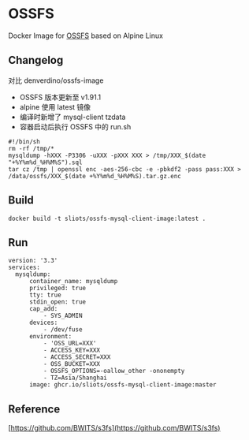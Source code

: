 # OSSFS
Docker Image for [OSSFS](https://github.com/aliyun/ossfs) based on Alpine Linux

## Changelog

对比 denverdino/ossfs-image
- OSSFS 版本更新至 v1.91.1
- alpine 使用 latest 镜像
- 编译时新增了 mysql-client tzdata
- 容器启动后执行 OSSFS 中的 run.sh

```
#!/bin/sh
rm -rf /tmp/*
mysqldump -hXXX -P3306 -uXXX -pXXX XXX > /tmp/XXX_$(date "+%Y%m%d_%H%M%S").sql
tar cz /tmp | openssl enc -aes-256-cbc -e -pbkdf2 -pass pass:XXX > /data/ossfs/XXX_$(date +%Y%m%d_%H%M%S).tar.gz.enc
```

## Build

```
docker build -t sliots/ossfs-mysql-client-image:latest .
```

## Run

```
version: '3.3'
services:
  mysqldump:
      container_name: mysqldump
      privileged: true
      tty: true
      stdin_open: true
      cap_add:
          - SYS_ADMIN
      devices:
          - /dev/fuse
      environment:
          - 'OSS_URL=XXX'
          - ACCESS_KEY=XXX
          - ACCESS_SECRET=XXX
          - OSS_BUCKET=XXX
          - OSSFS_OPTIONS=-oallow_other -ononempty
          - TZ=Asia/Shanghai
      image: ghcr.io/sliots/ossfs-mysql-client-image:master
```

## Reference
[https://github.com/BWITS/s3fs](https://github.com/BWITS/s3fs)

